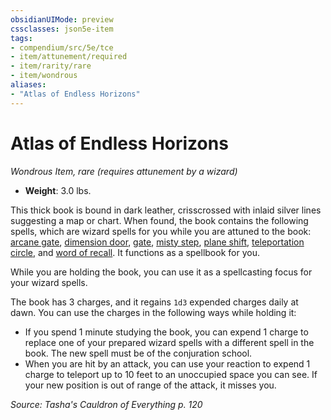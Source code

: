 ```yaml
---
obsidianUIMode: preview
cssclasses: json5e-item
tags:
- compendium/src/5e/tce
- item/attunement/required
- item/rarity/rare
- item/wondrous
aliases: 
- "Atlas of Endless Horizons"
---
```

# Atlas of Endless Horizons
*Wondrous Item, rare (requires attunement by a wizard)*  

- **Weight**: 3.0 lbs.

This thick book is bound in dark leather, crisscrossed with inlaid silver lines suggesting a map or chart. When found, the book contains the following spells, which are wizard spells for you while you are attuned to the book: [arcane gate](5E2014官方资源/spells/arcane-gate.md), [dimension door](5E2014官方资源/spells/dimension-door.md), [gate](5E2014官方资源/spells/gate.md), [misty step](5E2014官方资源/spells/misty-step.md), [plane shift](5E2014官方资源/spells/plane-shift.md), [teleportation circle](5E2014官方资源/spells/teleportation-circle.md), and [word of recall](5E2014官方资源/spells/word-of-recall.md). It functions as a spellbook for you.

While you are holding the book, you can use it as a spellcasting focus for your wizard spells.

The book has 3 charges, and it regains `1d3` expended charges daily at dawn. You can use the charges in the following ways while holding it:

- If you spend 1 minute studying the book, you can expend 1 charge to replace one of your prepared wizard spells with a different spell in the book. The new spell must be of the conjuration school.  
- When you are hit by an attack, you can use your reaction to expend 1 charge to teleport up to 10 feet to an unoccupied space you can see. If your new position is out of range of the attack, it misses you.  

*Source: Tasha's Cauldron of Everything p. 120*